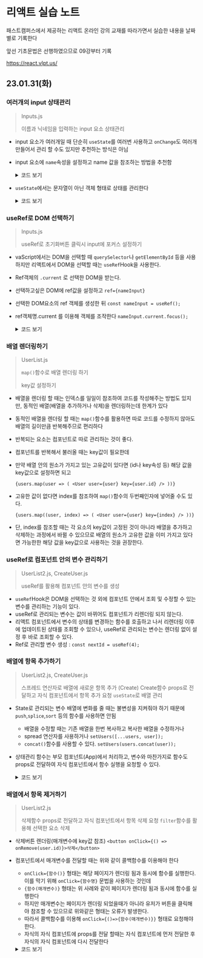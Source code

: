 # 리액트 실습 노트
패스트캠퍼스에서 제공하는 리액트 온라인 강의 교재를 따라가면서 실습한 내용을 날짜별로 기록한다

앞선 기초문법은 선행하였으므로 09강부터 기록

https://react.vlpt.us/

## 23.01.31(화)
### 여러개의 input 상태관리
> Inputs.js
>
> 이름과 닉네임을 입력하는 input 요소 상태관리

- input 요소가 여러개일 때 단순히 `useState`를 여러번 사용하고 `onChange`도 여러개 만들어서 관리 할 수도 있지만 추천하는 방식은 아님
- input 요소에 `name`속성을 설정하고 name 값을 참조하는 방법을 추천함
  <details>
    <summary>코드 보기</summary>
    
    ```javascript
    return (
      <>
        <input
          type="text"
          placeholder="이름"
          onChange={onChange}
          value={name}
          name="name" // name 속성을 부여해 키값을 참조할 수 있도록 한다
        />
        <input
          type="text"
          placeholder="닉네임"
          onChange={onChange}
          value={nickname}
          name="nickname"
        />
      </>
    );
    ```
  </details>
- `useState`에서는 문자열이 아닌 객체 형태로 상태를 관리한다
  <details>
    <summary>코드 보기</summary>
    
    ```javascript
    const [inputs, setInputs] = useState({
      name: "",
      nickname: "",
    }); // inputs 변수 useState 선언 및 초기값 설정
  
    const { name, nickname } = inputs; // 비구조화 할당을 통해 값 추출(input.name 을 name으로 불러올 수 있다)
    
    const onChange = (e) => {
      const { value, name } = e.target; // e.target 에서 name 과 value 를 추출
      // 여기서 name은 input요소의 name속성 을 의미한다. 변수 name과 혼동하지 말것
      
      // useState()로 inputs 변수값 변경하기
      setInputs({
        ...inputs, // 기존의 input 객체를 복사한 뒤
        [name]: value, // name 키를 가진 값을 value로 설정
      });
    };
    ```
  </details>
  
### useRef로 DOM 선택하기
> Inputs.js
>
> useRef로 초기화버튼 클릭시 input에 포커스 설정하기

- vaScript에서는 DOM을 선택할 때 `querySelector`나 `getElementById` 등을 사용하지만 리액트에서 DOM을 선택할 때는 `useRef`Hook을 사용한다.
- Ref객체의 `.current` 로 선택한 DOM을 받는다.
- 선택하고싶은 DOM에 ref값을 설정하고 `ref={nameInput}`
- 선택한 DOM요소의 ref 객체를 생성한 뒤 `const nameInput = useRef();`
- ref객체명.current 를 이용해 객체를 조작한다 `nameInput.current.focus();`
  <details>
    <summary>코드 보기</summary>
    
    ```javascript
    ...
    const nameInput = useRef(); // 선택한 DOM요소 ref객체 생성
    
    // 리셋버튼 클릭시 실행되는 함수
    const onReset = () => {
      // 리셋버튼 클릭시 inputs 값 초기화
      setInputs({
        name: "",
        nickname: "",
      });
      // ref로 선택한 DOM에 포커스 설정
      nameInput.current.focus();
    };
  
    return (
      <>
        <input
          type="text"
          placeholder="이름"
          onChange={onChange}
          value={name}
          name="name"
          ref={nameInput} // 선택하고싶은 DOM에 ref값 설정
        />
        ...
        <button onClick={onReset}>초기화</button>
        ...
      </>
    );
    ```
  </details>
  
### 배열 렌더링하기
> UserList.js
>
> `map()`함수로 배열 렌더링 하기
>
> key값 설정하기

- 배열을 렌더링 할 때는 인덱스를 일일이 참조하여 코드를 작성해주는 방법도 있지만, 동적인 배열(배열을 추가하거나 삭제)을 렌더링하는데 한계가 있다
- 동적인 배열을 렌더링 할 때는 `map()`함수를 활용하면 따로 코드를 수정하지 않아도 배열의 길이만큼 반복해주므로 편리하다
- 반복되는 요소는 컴포넌트로 따로 관리하는 것이 좋다.
- 컴포넌트를 반복해서 불러올 때는 key값이 필요한데
- 만약 배열 안의 원소가 가지고 있는 고유값이 있다면 (id나 key속성 등) 해당 값을 key값으로 설정하면 되고

    `{users.map(user => (
      <User user={user} key={user.id} />
    ))}`
- 고유한 값이 없다면 index를 참조하여 `map()`함수의 두번째인자에 넣어줄 수도 있다.

    `{users.map((user, index) => (
      <User user={user} key={index} />
    ))}`
- 단, index를 참조할 때는 각 요소의 key값이 고정된 것이 아니라 배열을 추가하고 삭제하는 과정에서 바뀔 수 있으므로 배열의 원소가 고유한 값을 이미 가지고 있다면 가능한한 해당 값을 key값으로 사용하는 것을 권장한다.

### useRef로 컴포넌트 안의 변수 관리하기
> UserList2.js, CreateUser.js
>
> useRef를 활용해 컴포넌트 안의 변수를 생성

- `useRef`Hook은 DOM을 선택하는 것 외에 컴포넌트 안에서 조회 및 수정할 수 있는 변수를 관리하는 기능이 있다. 
- useRef로 관리되는 변수는 값이 바뀌어도 컴포넌트가 리렌더링 되지 않는다.
- 리액트 컴포넌트에서 변수의 상태를 변경하는 함수를 호출하고 나서 리렌더링 이후에 업데이트된 상태를 조회할 수 있으나, useRef로 관리되는 변수는 렌더링 없이 설정 후 바로 조회할 수 있다.
- Ref로 관리할 변수 생성 : `const nextId = useRef(4);`

### 배열에 항목 추가하기
> UserList2.js, CreateUser.js
>
> 스프레드 연산자로 배열에 새로운 항목 추가 (Create)
> Create함수 props로 전달하고 자식 컴포넌트에서 항목 추가 요청
> `useState`로 배열 관리

- State로 관리되는 변수 배열에 변화를 줄 때는 불변성을 지켜줘야 하기 때문에 `push`,`splice`,`sort` 등의 함수를 사용하면 안됨
  - 배열을 수정할 때는 기존 배열을 한번 복사하고 복사한 배열을 수정하거나
  - spread 연산자를 사용하거나 `setUsers([...users, user]);`
  - `concat()`함수를 사용할 수 있다. `setUsers(users.concat(user));`
- 상태관리 함수는 부모 컴포넌트(App)에서 처리하고, 변수와 마찬가지로 함수도 props로 전달하여 자식 컴포넌트에서 함수 실행을 요청할 수 있다.

  <details>
    <summary>코드 보기</summary>
    
    ```javascript
    // App.js
    function App() {
      const [inputs, setInputs] = useState({
        username: "",
        email: "",
      });

      const { username, email } = inputs;

      const onChange = (e) => {
        const { name, value } = e.target;
        setInputs({
          ...inputs,
          [name]: value,
        });
      };
  
      const [users, setUsers] = useState([
        {
          id: 1,
          username: "velopert",
          email: "public.velopert@gmail.com",
        },
        {
          id: 2,
          username: "tester",
          email: "tester@example.com",
        },
        {
          id: 3,
          username: "liz",
          email: "liz@example.com",
        },
      ]);

      // Ref로 관리할 변수 생성
      const nextId = useRef(4);
      
      const onCreate = () => {
        // 새로운 배열 항목
        const user = {
          id: nextId.current,
          username,
          email,
        };

        // users 배열에 새로운 항목 추가
        setUsers([...users, user]);

        // input 초기화
        setInputs({ username: "", email: "" });

        // 다음에 생성될 항목 id 변경
        nextId.current += 1;
      };

      return (
        <>
          <CreateUser
            username={username}
            email={email}
            onChange={onChange}
            onCreate={onCreate}
          />
          <UserList2 users={users} />
        </>
      );
    }
    
    // UserList2.js
    export default function UserList2({ users }) {
      return (
        <>
          <h2>useRef로 컴포넌트 안의 변수 관리하기</h2>
          <div>
            {/* User 컴포넌트 불러오기, users 배열 참조하여 props 전달 */}
            {users.map((user) => (
              <User key={user.id} user={user} />
            ))}
          </div>
        </>
      );
    }
    // User 컴포넌트 생성
      function User({ user }) {
        return (
          <div>
            <b>{user.username}</b> <span>({user.email})</span>
          </div>
        );
      }
    
    // CreateUser.js
    export default function CreateUser({ username, email, onChange, onCreate }) {
      return (
        <div>
          <input
            name="username"
            placeholder="계정명"
            onChange={onChange}
            value={username}
          />
          <input
            name="email"
            placeholder="이메일"
            onChange={onChange}
            value={email}
          />
          <button onClick={onCreate}>등록</button>
        </div>
      );
    }
    ```
  </details>

### 배열에서 항목 제거하기
> UserList2.js
>
> 삭제함수 props로 전달하고 자식 컴포넌트에서 항목 삭제 요청
> `filter`함수를 활용해 선택한 요소 삭제

- 삭제버튼 렌더링(매개변수에 key값 참조) `<button onClick={() => onRemove(user.id)}>삭제</button>`
- 컴포넌트에서 매개변수를 전달할 때는 위와 같이 콜백함수를 이용해야 한다
  - `onClick={함수()}` 형태는 해당 페이지가 렌더링 됨과 동시에 함수를 실행한다. 이를 막기 위해 `onClick={함수명}` 문법을 사용하는 것인데
  - `{함수(매개변수)}` 형태는 위 사례와 같이 페이지가 렌더링 됨과 동시에 함수를 실행한다
  - 하지만 매개변수는 페이지가 렌더링 되었을때가 아니라 유저가 버튼을 클릭해야 참조할 수 있으므로 위와같은 형태는 오류가 발생한다.
  - 따라서 콜백함수를 이용해 `onClick={()=>{함수(매개변수)}}` 형태로 요청해야 한다.
  - 자식의 자식 컴포넌트에 props를 전달 할때는 자식 컴포넌트에 먼저 전달한 후 자식의 자식 컴포넌트에 다시 전달한다
  <details>
    <summary>코드 보기</summary>
    
    ```javascript
    // 자식 컴포넌트에 onRemove를 먼저 전달한 후
    export default function UserList2({ users, onRemove }) {
      return (
        ...
              <User key={user.id} user={user} onRemove={onRemove} />
        ...
    // 자식의 자식 컴포넌트에 onRemove 전달한다
    function User({ user, onRemove }) {
      return (
        <div>
          <b>{user.username}</b> <span>({user.email})</span>
          <button onClick={() => onRemove(user.id)}>삭제</button>
        </div>
      );
    }
    ```
  </details>
